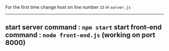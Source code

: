 For the first time change host on line number `15` in `server.js`

-----------------------------------------------------------------------
start server command : `npm start`
start front-end command : `node front-end.js`  (working on port 8000)
-----------------------------------------------------------------------